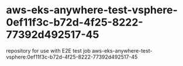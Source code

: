 # aws-eks-anywhere-test-vsphere-0ef11f3c-b72d-4f25-8222-77392d492517-45
repository for use with E2E test job aws-eks-anywhere-test-vsphere:0ef11f3c-b72d-4f25-8222-77392d492517-45
